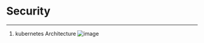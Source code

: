 # Security

---
1. kubernetes Architecture
![image](https://github.com/devhyunuk/eks-security/assets/49749510/b6845810-edb0-4d2d-a9ad-3a9e916dc480)
